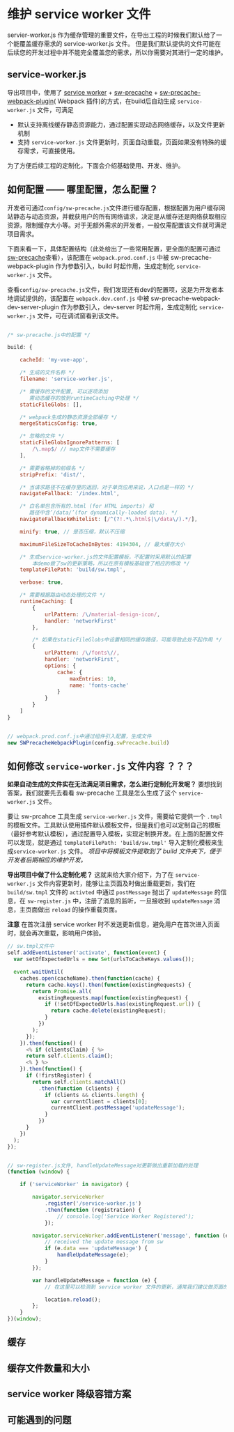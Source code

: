 # 维护 service worker 文件

servier-worker.js 作为缓存管理的重要文件，在导出工程的时候我们默认给了一个能覆盖缓存需求的 service-worker.js 文件。
但是我们默认提供的文件可能在后续您的开发过程中并不能完全覆盖您的需求，所以你需要对其进行一定的维护。

## service-worker.js

导出项目中，使用了 [service worker](https://developer.mozilla.org/en-US/docs/Web/API/Service_Worker_API) + [sw-precache](https://github.com/GoogleChrome/sw-precache) + [sw-precache-webpack-plugin](https://www.npmjs.com/package/sw-precache-webpack-plugin)( Webpack 插件)的方式，在build后自动生成 `service-worker.js` 文件，可满足
* 默认支持离线缓存静态资源能力，通过配置实现动态网络缓存，以及文件更新机制
* 支持 `service-worker.js` 文件更新时，页面自动重载，页面如果没有特殊的缓存需求，可直接使用。

为了方便后续工程的定制化，下面会介绍基础使用、开发、维护。



## 如何配置 —— 哪里配置，怎么配置？

开发者可通过`config/sw-precache.js`文件进行缓存配置，根据配置为用户缓存网站静态与动态资源，并截获用户的所有网络请求，决定是从缓存还是网络获取相应资源，限制缓存大小等。对于无额外需求的开发者，一般仅需配置该文件就可满足项目需求。

下面来看一下，具体配置结构（此处给出了一些常用配置，更全面的配置可通过[sw-precache](https://github.com/GoogleChrome/sw-precache)查看），该配置在 `webpack.prod.conf.js` 中被 sw-precache-webpack-plugin 作为参数引入，build 时起作用，生成定制化 `service-worker.js` 文件。


查看`config/sw-precache.js`文件，我们发现还有dev的配置项，这是为开发者本地调试提供的，该配置在 `webpack.dev.conf.js` 中被 sw-precache-webpack-dev-server-plugin 作为参数引入，dev-server 时起作用，生成定制化 `service-worker.js` 文件，可在调试窗看到该文件。


``` js

/* sw-precache.js中的配置 */

build: {

    cacheId: 'my-vue-app',

    /* 生成的文件名称 */
    filename: 'service-worker.js',

    /* 需缓存的文件配置, 可以逐项添加
       需动态缓存的放到runtimeCaching中处理 */
    staticFileGlobs: [],

    /* webpack生成的静态资源全部缓存 */
    mergeStaticsConfig: true,

    /* 忽略的文件 */
    staticFileGlobsIgnorePatterns: [
        /\.map$/ // map文件不需要缓存
    ],

    /* 需要省略掉的前缀名 */
    stripPrefix: 'dist/',

    /* 当请求路径不在缓存里的返回，对于单页应用来说，入口点是一样的 */
    navigateFallback: '/index.html',

    /* 白名单包含所有的.html (for HTML imports) 和
       路径中含’/data/’(for dynamically-loaded data). */
    navigateFallbackWhitelist: [/^(?!.*\.html$|\/data\/).*/],

    minify: true, // 是否压缩，默认不压缩

    maximumFileSizeToCacheInBytes: 4194304, // 最大缓存大小

    /* 生成service-worker.js的文件配置模板，不配置时采用默认的配置
        本demo做了sw的更新策略，所以在原有模板基础做了相应的修改 */
    templateFilePath: 'build/sw.tmpl',

    verbose: true,

    /* 需要根据路由动态处理的文件 */
    runtimeCaching: [
        {
            urlPattern: /\/material-design-icon/,
            handler: 'networkFirst'
        },

        /* 如果在staticFileGlobs中设置相同的缓存路径，可能导致此处不起作用 */
        {
            urlPattern: /\/fonts\//,
            handler: 'networkFirst',
            options: {
                cache: {
                    maxEntries: 10,
                    name: 'fonts-cache'
                }
            }
        }
    ]
}


// webpack.prod.conf.js中通过组件引入配置，生成文件
new SWPrecacheWebpackPlugin(config.swPrecache.build)


```



## 如何修改 `service-worker.js` 文件内容 ？？？

**如果自动生成的文件实在无法满足项目需求，怎么进行定制化开发呢？** 要想找到答案，我们就要先去看看 sw-precache 工具是怎么生成了这个 `service-worker.js` 文件。


要让 sw-prcahce 工具生成 `service-worker.js` 文件，需要给它提供一个 `.tmpl` 的模板文件。工具默认使用插件默认模板文件，但是我们也可以定制自己的模板（最好参考默认模板），通过配置导入模板，实现定制换开发。在上面的配置文件可以发现，就是通过 `templateFilePath: 'build/sw.tmpl'` 导入定制化模板来生成`service-worker.js` 文件。 *项目中将模板文件提取到了 build 文件夹下，便于开发者后期相应的维护开发。*


**导出项目中做了什么定制化呢？**
这就来给大家介绍下，为了在 `service-worker.js` 文件内容更新时，能够让主页面及时做出重载更新，我们在 `build/sw.tmpl` 文件的 `activted` 中通过 `postMessage` 抛出了 `updateMessage` 的信息，在 `sw-register.js` 中，注册了消息的监听，一旦接收到 `updateMessage` 消息，主页面做出 `reload` 的操作重载页面。

**注意** 在首次注册 service worker 时不发送更新信息，避免用户在首次进入页面时，就会再次重载，影响用户体验。


``` js
// sw.tmpl文件中
self.addEventListener('activate', function(event) {
  var setOfExpectedUrls = new Set(urlsToCacheKeys.values());

  event.waitUntil(
    caches.open(cacheName).then(function(cache) {
      return cache.keys().then(function(existingRequests) {
        return Promise.all(
          existingRequests.map(function(existingRequest) {
            if (!setOfExpectedUrls.has(existingRequest.url)) {
              return cache.delete(existingRequest);
            }
          })
        );
      });
    }).then(function() {
      <% if (clientsClaim) { %>
      return self.clients.claim();
      <% } %>
    }).then(function() {
      if (!firstRegister) {
        return self.clients.matchAll()
          .then(function (clients) {
            if (clients && clients.length) {
              var currentClient = clients[0];
              currentClient.postMessage('updateMessage');
            }
          })
      }
    })
  );
});


// sw-register.js文件, handleUpdateMessage对更新做出重新加载的处理
(function (window) {

    if ('serviceWorker' in navigator) {

        navigator.serviceWorker
            .register('/service-worker.js')
            .then(function (registration) {
                // console.log('Service Worker Registered');
            });

        navigator.serviceWorker.addEventListener('message', function (e) {
            // received the update message from sw
            if (e.data === 'updateMessage') {
                handleUpdateMessage(e);
            }
        });

        var handleUpdateMessage = function (e) {
            // 在这里可以检测到 service worker 文件的更新，通常我们建议做页面的 reload

            location.reload();
        };
    }
})(window);

```


## 缓存

## 缓存文件数量和大小

## service worker 降级容错方案

## 可能遇到的问题


